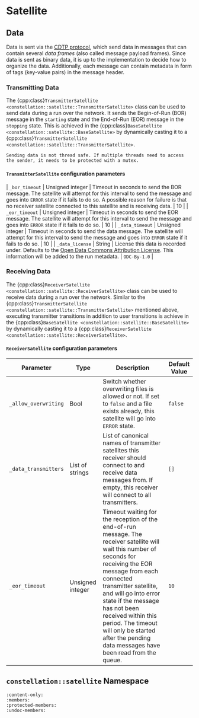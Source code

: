 # Satellite

## Data

Data is sent via the [CDTP protocol](../../../protocols/cdtp.md), which send data in messages that can contain several
*data frames* (also called message payload frames). Since data is sent as binary data, it is up to the implementation to
decide how to organize the data. Additionally, each message can contain metadata in form of tags (key-value pairs) in the
message header.

### Transmitting Data

The {cpp:class}`TransmitterSatellite <constellation::satellite::TransmitterSatellite>` class can be used to send data during
a run over the network. It sends the Begin-of-Run (BOR) message in the `starting` state and the End-of-Run (EOR) message in
the `stopping` state. This is achieved in the {cpp:class}`BaseSatellite <constellation::satellite::BaseSatellite>` by
dynamically casting it to a {cpp:class}`TransmitterSatellite <constellation::satellite::TransmitterSatellite>`.

```{warning}
Sending data is not thread safe. If multiple threads need to access the sender, it needs to be protected with a mutex.
```

#### `TransmitterSatellite` configuration parameters

| `_bor_timeout` | Unsigned integer | Timeout in seconds to send the BOR message. The satellite will attempt for this interval to send the message and goes into `ERROR` state if it fails to do so. A possible reason for failure is that no receiver satellite connected to this satellite and is receiving data. | 10 |
| `_eor_timeout` | Unsigned integer |  Timeout in seconds to send the EOR message. The satellite will attempt for this interval to send the message and goes into `ERROR` state if it fails to do so. | 10 |
| `_data_timeout` | Unsigned integer | Timeout in seconds to send the data message. The satellite will attempt for this interval to send the message and goes into `ERROR` state if it fails to do so. | 10 |
| `_data_license` | String | License this data is recorded under. Defaults to the [Open Data Commons Attribution License](https://opendatacommons.org/licenses/by/). This information will be added to the run metadata. | `ODC-By-1.0` |

### Receiving Data

The {cpp:class}`ReceiverSatellite <constellation::satellite::ReceiverSatellite>` class can be used to receive data during
a run over the network. Similar to the {cpp:class}`TransmitterSatellite <constellation::satellite::TransmitterSatellite>`
mentioned above, executing transmitter transitions in addition to user transitions is achieve in the
{cpp:class}`BaseSatellite <constellation::satellite::BaseSatellite>` by dynamically casting it to a
{cpp:class}`ReceiverSatellite <constellation::satellite::ReceiverSatellite>`.

#### `ReceiverSatellite` configuration parameters

| Parameter | Type | Description | Default Value |
|-----------|------|-------------|---------------|
| `_allow_overwriting` | Bool | Switch whether overwriting files is allowed or not. If set to `false` and a file exists already, this satellite will go into `ERROR` state. | `false` |
| `_data_transmitters` | List of strings | List of canonical names of transmitter satellites this receiver should connect to and receive data messages from. If empty, this receiver will connect to all transmitters. | `[]` |
| `_eor_timeout` | Unsigned integer | Timeout waiting for the reception of the end-of-run message. The receiver satellite will wait this number of seconds for receiving the EOR message from each connected transmitter satellite, and will go into error state if the message has not been received within this period. The timeout will only be started after the pending data messages have been read from the queue. | `10` |

## `constellation::satellite` Namespace

```{doxygennamespace} constellation::satellite
:content-only:
:members:
:protected-members:
:undoc-members:
```
